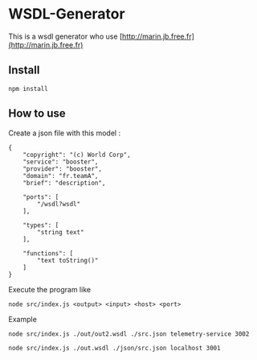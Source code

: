 # WSDL-Generator

This is a wsdl generator who use [http://marin.jb.free.fr](http://marin.jb.free.fr)

## Install 

```npm install```

## How to use

Create a json file with this model :

```
{
    "copyright": "(c) World Corp",
    "service": "booster",
    "provider": "booster",
    "domain": "fr.teamA",
    "brief": "description",

    "ports": [
        "/wsdl?wsdl"
    ],

    "types": [
        "string text"
    ],

    "functions": [
        "text toString()"
    ]
}
```

Execute the program like 

```
node src/index.js <output> <input> <host> <port>
```

Example

```
node src/index.js ./out/out2.wsdl ./src.json telemetry-service 3002
```

```
node src/index.js ./out.wsdl ./json/src.json localhost 3001
```